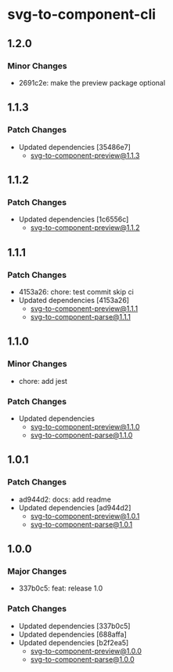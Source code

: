# svg-to-component-cli

## 1.2.0

### Minor Changes

-   2691c2e: make the preview package optional

## 1.1.3

### Patch Changes

-   Updated dependencies [35486e7]
    -   svg-to-component-preview@1.1.3

## 1.1.2

### Patch Changes

-   Updated dependencies [1c6556c]
    -   svg-to-component-preview@1.1.2

## 1.1.1

### Patch Changes

-   4153a26: chore: test commit skip ci
-   Updated dependencies [4153a26]
    -   svg-to-component-preview@1.1.1
    -   svg-to-component-parse@1.1.1

## 1.1.0

### Minor Changes

-   chore: add jest

### Patch Changes

-   Updated dependencies
    -   svg-to-component-preview@1.1.0
    -   svg-to-component-parse@1.1.0

## 1.0.1

### Patch Changes

-   ad944d2: docs: add readme
-   Updated dependencies [ad944d2]
    -   svg-to-component-preview@1.0.1
    -   svg-to-component-parse@1.0.1

## 1.0.0

### Major Changes

-   337b0c5: feat: release 1.0

### Patch Changes

-   Updated dependencies [337b0c5]
-   Updated dependencies [688affa]
-   Updated dependencies [b2f2ea5]
    -   svg-to-component-preview@1.0.0
    -   svg-to-component-parse@1.0.0
